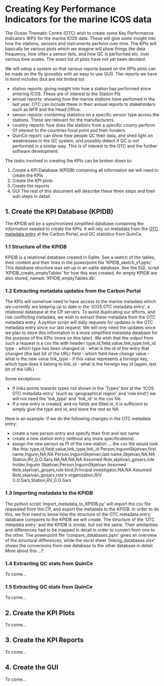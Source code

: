 
Creating Key Performance Indicators for the marine ICOS data
============================================================


The Ocean Thematic Centre (OTC) wish to create some Key Performance Indicators (KPI) for the marine ICOS data. These will give some insight into how the stations, sensors and instruments perform over time. The KPIs will basically be various plots which we imagine will show things like data frequency, how often a sensor fails, and how QC is performed etc. over various time scales. The exact list of plots have not yet been decided.

We will setup a system so that various reports based on the KPIs plots can be made on the fly (possibly with an easy to use GUI). The reports we have in mind includes (but are not limited to):
* station reports: giving insight into how a station has performed since entering ICOS. These are of interest to the Station PIs
* annual reports: showing how the marine stations have perfomed in the last year. OTC can include these in their annual reports to stakeholders such as NFR and the Head Office.
* sensor reports: combining statistics on a specific sensor type across the stations. These are relevant for the manufacturers.
* country reports: how does the stations from a specific counry perform. Of interest to the countries focal point and their funders.
* QuinCe report: can show how people QC their data, and shed light on weaknesses in the QC system, and possibly detect if QC is not performed in a similar way. This is of interest to the OTC and the further software development.

The tasks involved in creating the KPIs can be broken down to:
1.	Create a KPI Database (KPIDB) containing all information we will need to create the KPIs
2.	Create the KPI plots
3.	Create the reports
4.	GUI
The rest of this document will describe these three steps and their sub-steps in detail.


## 1. Create the KPI Database (KPIDB) ##

The KPIDB will be a synchronized simplified database containing the information needed to create the KPIs. It will rely on metadata from the [OTC metadata entry](https://meta.icos-cp.eu/edit/otcentry/) at the Carbon Portal, and QC statistics from QuinCe.


### 1.1 Structure of the KPIDB ###
KPIDB is a relational database created in Sqlite. See a sketch of the tables, their content and their links in the powerpoint file ‘KPIDB_sketch_v1.pptx’.
This database structure was set up in an sqlite database. See the SQL script ‘KPIDB_create_emptyTables’ for how this was created. An empty KPIDB are also stored, named: ‘KPIDB_emptyTables.db’.


### 1.2	Extracting metadata updates from the Carbon Portal ###
The KPIs will somehow need to have access to the marine metadata which we currently are keeping up to date in the 'ICOS OTC metadata entry', a relational database at the CP servers. To avoid duplicating our efforts, and risk conflicting metadata, we wish to extract these metadata from the OTC metadata entry.
A python script will daily requests for updates in the OTC metadata entry since our last request. We will only need the updates since we plan to store this information in a more simplified metadata database for the purpose of the KPIs (more on this later). We wish that the output from such a request is a csv file with header:
type,id,field,value,link_type,link_id
type - which type has been changed
id - what is the id of the entry that changed (the last bit of the URL)
field - which field have change
value - what is the new value
link_type - if this value represents a forreign key, which type does it belong to
link_id - what is the forreign key id (again, last bit of the URL)

Some exceptions:
* If links points towards types not shown in the 'Types' box at the 'ICOS OTC metadata entry' (such as 'geographical region' and 'role kind') we will not need the 'link_type' and 'link_id' in the csv file.
* If a new entry is created, and no fields are filled in, it is sufficient to simply give the type and id, and leave the rest as NA.

Here is an example: If we do the following changes in the OTC metadata entry:
* create a new person entry and specify their first and last name
* create a new station entry (without any more specifications)
* assign the new person as PI of the new station
... the csv file would look like this:
type,id,field,value,link_type,link_id
Person,IngunnSkjelvan,first name,Ingunn,NA,NA
Person,IngunnSkjelvan,last name,Skjelvan,NA,NA
Station,RV_G.O.Sars,NA,NA,NA,NA
Assumed Role,skjelvan_gosars,role holder,Ingunn Skjelvan,Person,IngunnSkjelvan
Assumed Role,skjelvan_gosars,role kind,Principal investigator,NA,NA
Assumed Role,skjelvan_gosars,role's organization,R/V G.O.Sars,Station,RV_G.O.Sars


### 1.3	Importing metadata to the KPIDB ###
The python script ‘import_metadata_to_KPIDB.py’ will import the csv file requested from the CP, and export the metadata to the KPIDB.
In order to do this, we first need to know how the structure of the OTC metadata entry database compares to the KPIDB we will create. The structure of the ‘OTC metadata entry’ and the KPIDB is similar, but not the same. Their similarities and differences had to be mapped in detail in order to convert from one to the other. The powerpoint file ‘compare_databases.pptx’ gives an overview of the structural differences, while the excel sheet ‘linking_databases.xlsx’ shows the conversions from one database to the other database in detail.
More about this …?


### 1.4	Extracting QC stats from QuinCe ###
To come…


### 1.5	Extracting QC stats from QuinCe ###
To come…


## 2.	Create the KPI Plots ##

To come…


## 3.	Create the KPI Reports ##

To come…


## 4.	Create the GUI ##

To come…

